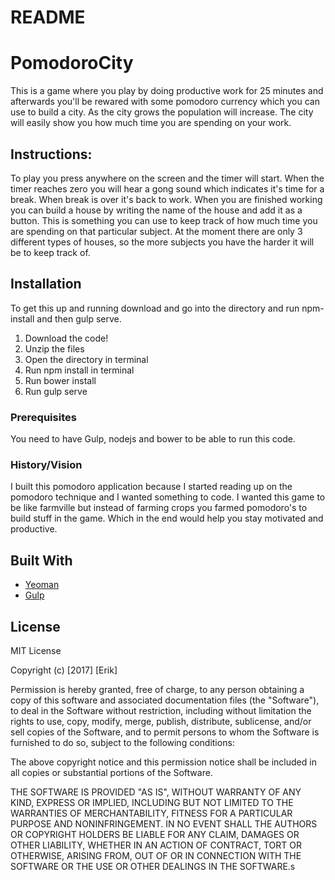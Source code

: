 # README #

# PomodoroCity

This is a game where you play by doing productive work for 25 minutes and afterwards you'll be rewared with some pomodoro currency which you can use to build a city. As the city grows the population will increase. The city will easily show you how much time you are spending on your work.

## Instructions:

To play you press anywhere on the screen and the timer will start. When the timer reaches zero you will hear a gong sound which indicates it's time for a break. When break is over it's back to work. When you are finished working you can build a house by writing the name of the house and add it as a button. This is something you can use to keep track of how much time you are spending on that particular subject. At the moment there are only 3 different types of houses, so the more subjects you have the harder it will be to keep track of.

## Installation

To get this up and running download and go into the directory and run npm-install and then gulp serve.

1. Download the code!
2. Unzip the files
3. Open the directory in terminal
4. Run npm install in terminal
5. Run bower install
6. Run gulp serve


### Prerequisites

You need to have Gulp, nodejs and bower to be able to run this code.


### History/Vision

I built this pomodoro application because I started reading up on the pomodoro technique and I wanted something to code. I wanted this game to be like farmville but instead of farming crops you farmed pomodoro's to build stuff in the game. Which in the end would help you stay motivated and productive.

## Built With

* [Yeoman](http://yeoman.io/)
* [Gulp](http://gulpjs.com/)


## License

MIT License

Copyright (c) [2017] [Erik]

Permission is hereby granted, free of charge, to any person obtaining a copy
of this software and associated documentation files (the "Software"), to deal
in the Software without restriction, including without limitation the rights
to use, copy, modify, merge, publish, distribute, sublicense, and/or sell
copies of the Software, and to permit persons to whom the Software is
furnished to do so, subject to the following conditions:

The above copyright notice and this permission notice shall be included in all
copies or substantial portions of the Software.

THE SOFTWARE IS PROVIDED "AS IS", WITHOUT WARRANTY OF ANY KIND, EXPRESS OR
IMPLIED, INCLUDING BUT NOT LIMITED TO THE WARRANTIES OF MERCHANTABILITY,
FITNESS FOR A PARTICULAR PURPOSE AND NONINFRINGEMENT. IN NO EVENT SHALL THE
AUTHORS OR COPYRIGHT HOLDERS BE LIABLE FOR ANY CLAIM, DAMAGES OR OTHER
LIABILITY, WHETHER IN AN ACTION OF CONTRACT, TORT OR OTHERWISE, ARISING FROM,
OUT OF OR IN CONNECTION WITH THE SOFTWARE OR THE USE OR OTHER DEALINGS IN THE
SOFTWARE.s
